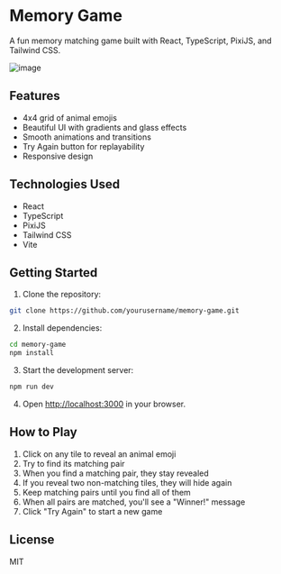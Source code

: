 # Memory Game

A fun memory matching game built with React, TypeScript, PixiJS, and Tailwind CSS.

![image](https://github.com/user-attachments/assets/68c52d86-606e-41b7-85ed-1cb3959ab68b)


## Features

- 4x4 grid of animal emojis
- Beautiful UI with gradients and glass effects
- Smooth animations and transitions
- Try Again button for replayability
- Responsive design

## Technologies Used

- React
- TypeScript
- PixiJS
- Tailwind CSS
- Vite

## Getting Started

1. Clone the repository:
```bash
git clone https://github.com/yourusername/memory-game.git
```

2. Install dependencies:
```bash
cd memory-game
npm install
```

3. Start the development server:
```bash
npm run dev
```

4. Open [http://localhost:3000](http://localhost:3000) in your browser.

## How to Play

1. Click on any tile to reveal an animal emoji
2. Try to find its matching pair
3. When you find a matching pair, they stay revealed
4. If you reveal two non-matching tiles, they will hide again
5. Keep matching pairs until you find all of them
6. When all pairs are matched, you'll see a "Winner!" message
7. Click "Try Again" to start a new game

## License

MIT 
